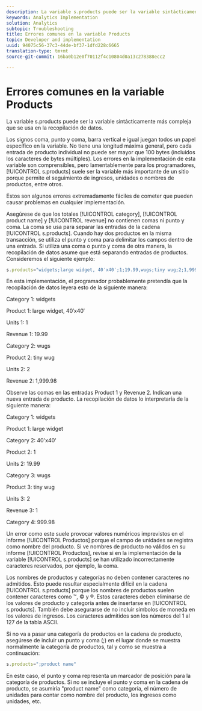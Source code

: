 ```yaml
---
description: La variable s.products puede ser la variable sintácticamente más compleja que se usa en la recopilación de datos.
keywords: Analytics Implementation
solution: Analytics
subtopic: Troubleshooting
title: Errores comunes en la variable Products
topic: Developer and implementation
uuid: 94075c56-37c3-44de-bf37-1dfd228c6665
translation-type: tm+mt
source-git-commit: 16ba0b12e0f70112f4c10804d0a13c278388ecc2

---
```



# Errores comunes en la variable Products

La variable s.products puede ser la variable sintácticamente más compleja que se usa en la recopilación de datos.

Los signos coma, punto y coma, barra vertical e igual juegan todos un papel específico en la variable. No tiene una longitud máxima general, pero cada entrada de producto individual no puede ser mayor que 100 bytes (incluidos los caracteres de bytes múltiples). Los errores en la implementación de esta variable son comprensibles, pero lamentablemente para los programadores, [!UICONTROL s.products] suele ser la variable más importante de un sitio porque permite el seguimiento de ingresos, unidades o nombres de productos, entre otros.

Estos son algunos errores extremadamente fáciles de cometer que pueden causar problemas en cualquier implementación.

Asegúrese de que los totales [!UICONTROL category], [!UICONTROL product name] y [!UICONTROL revenue] no contienen comas ni punto y coma. La coma se usa para separar las entradas de la cadena [!UICONTROL s.products]. Cuando hay dos productos en la misma transacción, se utiliza el punto y coma para delimitar los campos dentro de una entrada. Si utiliza una coma o punto y coma de otra manera, la recopilación de datos asume que está separando entradas de productos. Consideremos el siguiente ejemplo:

```js
s.products="widgets;large widget, 40′x40′;1;19.99,wugs;tiny wug;2;1,999.98";
```

En esta implementación, el programador probablemente pretendía que la recopilación de datos leyera esto de la siguiente manera:

Category 1: widgets

Product 1: large widget, 40′x40′

Units 1: 1

Revenue 1: 19.99

Category 2: wugs

Product 2: tiny wug

Units 2: 2

Revenue 2: 1,999.98

Observe las comas en las entradas Product 1 y Revenue 2. Indican una nueva entrada de producto. La recopilación de datos lo interpretaría de la siguiente manera:

Category 1: widgets

Product 1: large widget

Category 2: 40'x40'

Product 2: 1

Units 2: 19.99

Category 3: wugs

Product 3: tiny wug

Units 3: 2

Revenue 3: 1

Category 4: 999.98

Un error como este suele provocar valores numéricos imprevistos en el informe [!UICONTROL Productos] porque el campo de unidades se registra como nombre del producto. Si ve nombres de producto no válidos en su informe [!UICONTROL Productos], revise si en la implementación de la variable [!UICONTROL s.products] se han utilizado incorrectamente caracteres reservados, por ejemplo, la coma.

Los nombres de productos y categorías no deben contener caracteres no admitidos. Esto puede resultar especialmente difícil en la cadena [!UICONTROL s.products] porque los nombres de productos suelen contener caracteres como ™, © y ®. Estos caracteres deben eliminarse de los valores de producto y categoría antes de insertarse en [!UICONTROL s.products]. También debe asegurarse de no incluir símbolos de moneda en los valores de ingresos. Los caracteres admitidos son los números del 1 al 127 de la tabla ASCII.

Si no va a pasar una categoría de productos en la cadena de producto, asegúrese de incluir un punto y coma (;) en el lugar donde se muestra normalmente la categoría de productos, tal y como se muestra a continuación:

```js
s.products=";product name"
```

En este caso, el punto y coma representa un marcador de posición para la categoría de productos. Si no se incluye el punto y coma en la cadena de producto, se asumiría "product name" como categoría, el número de unidades para contar como nombre del producto, los ingresos como unidades, etc.
